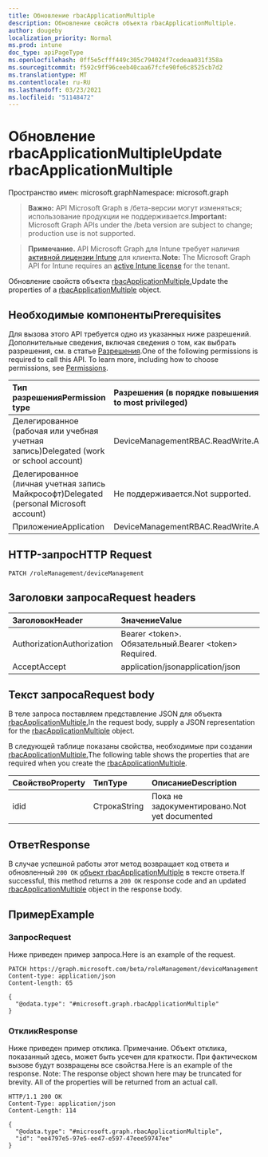 ```yaml
---
title: Обновление rbacApplicationMultiple
description: Обновление свойств объекта rbacApplicationMultiple.
author: dougeby
localization_priority: Normal
ms.prod: intune
doc_type: apiPageType
ms.openlocfilehash: 0ff5e5cfff449c305c794024f7cedeaa031f358a
ms.sourcegitcommit: f592c9ff96ceeb40caa67fcfe90fe6c8525cb7d2
ms.translationtype: MT
ms.contentlocale: ru-RU
ms.lasthandoff: 03/23/2021
ms.locfileid: "51148472"
---
```

# <a name="update-rbacapplicationmultiple"></a><span data-ttu-id="253d4-103">Обновление rbacApplicationMultiple</span><span class="sxs-lookup"><span data-stu-id="253d4-103">Update rbacApplicationMultiple</span></span>

<span data-ttu-id="253d4-104">Пространство имен: microsoft.graph</span><span class="sxs-lookup"><span data-stu-id="253d4-104">Namespace: microsoft.graph</span></span>

> <span data-ttu-id="253d4-105">**Важно:** API Microsoft Graph в /бета-версии могут изменяться; использование продукции не поддерживается.</span><span class="sxs-lookup"><span data-stu-id="253d4-105">**Important:** Microsoft Graph APIs under the /beta version are subject to change; production use is not supported.</span></span>

> <span data-ttu-id="253d4-106">**Примечание.** API Microsoft Graph для Intune требует наличия [активной лицензии Intune](https://go.microsoft.com/fwlink/?linkid=839381) для клиента.</span><span class="sxs-lookup"><span data-stu-id="253d4-106">**Note:** The Microsoft Graph API for Intune requires an [active Intune license](https://go.microsoft.com/fwlink/?linkid=839381) for the tenant.</span></span>

<span data-ttu-id="253d4-107">Обновление свойств объекта [rbacApplicationMultiple.](../resources/intune-rbac-rbacapplicationmultiple.md)</span><span class="sxs-lookup"><span data-stu-id="253d4-107">Update the properties of a [rbacApplicationMultiple](../resources/intune-rbac-rbacapplicationmultiple.md) object.</span></span>

## <a name="prerequisites"></a><span data-ttu-id="253d4-108">Необходимые компоненты</span><span class="sxs-lookup"><span data-stu-id="253d4-108">Prerequisites</span></span>
<span data-ttu-id="253d4-p101">Для вызова этого API требуется одно из указанных ниже разрешений. Дополнительные сведения, включая сведения о том, как выбрать разрешения, см. в статье [Разрешения](/graph/permissions-reference).</span><span class="sxs-lookup"><span data-stu-id="253d4-p101">One of the following permissions is required to call this API. To learn more, including how to choose permissions, see [Permissions](/graph/permissions-reference).</span></span>

|<span data-ttu-id="253d4-111">Тип разрешения</span><span class="sxs-lookup"><span data-stu-id="253d4-111">Permission type</span></span>|<span data-ttu-id="253d4-112">Разрешения (в порядке повышения привилегий)</span><span class="sxs-lookup"><span data-stu-id="253d4-112">Permissions (from least to most privileged)</span></span>|
|:---|:---|
|<span data-ttu-id="253d4-113">Делегированное (рабочая или учебная учетная запись)</span><span class="sxs-lookup"><span data-stu-id="253d4-113">Delegated (work or school account)</span></span>|<span data-ttu-id="253d4-114">DeviceManagementRBAC.ReadWrite.All</span><span class="sxs-lookup"><span data-stu-id="253d4-114">DeviceManagementRBAC.ReadWrite.All</span></span>|
|<span data-ttu-id="253d4-115">Делегированное (личная учетная запись Майкрософт)</span><span class="sxs-lookup"><span data-stu-id="253d4-115">Delegated (personal Microsoft account)</span></span>|<span data-ttu-id="253d4-116">Не поддерживается.</span><span class="sxs-lookup"><span data-stu-id="253d4-116">Not supported.</span></span>|
|<span data-ttu-id="253d4-117">Приложение</span><span class="sxs-lookup"><span data-stu-id="253d4-117">Application</span></span>|<span data-ttu-id="253d4-118">DeviceManagementRBAC.ReadWrite.All</span><span class="sxs-lookup"><span data-stu-id="253d4-118">DeviceManagementRBAC.ReadWrite.All</span></span>|

## <a name="http-request"></a><span data-ttu-id="253d4-119">HTTP-запрос</span><span class="sxs-lookup"><span data-stu-id="253d4-119">HTTP Request</span></span>
<!-- {
  "blockType": "ignored"
}
-->
``` http
PATCH /roleManagement/deviceManagement
```

## <a name="request-headers"></a><span data-ttu-id="253d4-120">Заголовки запроса</span><span class="sxs-lookup"><span data-stu-id="253d4-120">Request headers</span></span>
|<span data-ttu-id="253d4-121">Заголовок</span><span class="sxs-lookup"><span data-stu-id="253d4-121">Header</span></span>|<span data-ttu-id="253d4-122">Значение</span><span class="sxs-lookup"><span data-stu-id="253d4-122">Value</span></span>|
|:---|:---|
|<span data-ttu-id="253d4-123">Authorization</span><span class="sxs-lookup"><span data-stu-id="253d4-123">Authorization</span></span>|<span data-ttu-id="253d4-124">Bearer &lt;token&gt;. Обязательный.</span><span class="sxs-lookup"><span data-stu-id="253d4-124">Bearer &lt;token&gt; Required.</span></span>|
|<span data-ttu-id="253d4-125">Accept</span><span class="sxs-lookup"><span data-stu-id="253d4-125">Accept</span></span>|<span data-ttu-id="253d4-126">application/json</span><span class="sxs-lookup"><span data-stu-id="253d4-126">application/json</span></span>|

## <a name="request-body"></a><span data-ttu-id="253d4-127">Текст запроса</span><span class="sxs-lookup"><span data-stu-id="253d4-127">Request body</span></span>
<span data-ttu-id="253d4-128">В теле запроса поставляем представление JSON для объекта [rbacApplicationMultiple.](../resources/intune-rbac-rbacapplicationmultiple.md)</span><span class="sxs-lookup"><span data-stu-id="253d4-128">In the request body, supply a JSON representation for the [rbacApplicationMultiple](../resources/intune-rbac-rbacapplicationmultiple.md) object.</span></span>

<span data-ttu-id="253d4-129">В следующей таблице показаны свойства, необходимые при создании [rbacApplicationMultiple.](../resources/intune-rbac-rbacapplicationmultiple.md)</span><span class="sxs-lookup"><span data-stu-id="253d4-129">The following table shows the properties that are required when you create the [rbacApplicationMultiple](../resources/intune-rbac-rbacapplicationmultiple.md).</span></span>

|<span data-ttu-id="253d4-130">Свойство</span><span class="sxs-lookup"><span data-stu-id="253d4-130">Property</span></span>|<span data-ttu-id="253d4-131">Тип</span><span class="sxs-lookup"><span data-stu-id="253d4-131">Type</span></span>|<span data-ttu-id="253d4-132">Описание</span><span class="sxs-lookup"><span data-stu-id="253d4-132">Description</span></span>|
|:---|:---|:---|
|<span data-ttu-id="253d4-133">id</span><span class="sxs-lookup"><span data-stu-id="253d4-133">id</span></span>|<span data-ttu-id="253d4-134">Строка</span><span class="sxs-lookup"><span data-stu-id="253d4-134">String</span></span>|<span data-ttu-id="253d4-135">Пока не задокументировано.</span><span class="sxs-lookup"><span data-stu-id="253d4-135">Not yet documented</span></span>|



## <a name="response"></a><span data-ttu-id="253d4-136">Ответ</span><span class="sxs-lookup"><span data-stu-id="253d4-136">Response</span></span>
<span data-ttu-id="253d4-137">В случае успешной работы этот метод возвращает код ответа и обновленный `200 OK` [объект rbacApplicationMultiple](../resources/intune-rbac-rbacapplicationmultiple.md) в тексте ответа.</span><span class="sxs-lookup"><span data-stu-id="253d4-137">If successful, this method returns a `200 OK` response code and an updated [rbacApplicationMultiple](../resources/intune-rbac-rbacapplicationmultiple.md) object in the response body.</span></span>

## <a name="example"></a><span data-ttu-id="253d4-138">Пример</span><span class="sxs-lookup"><span data-stu-id="253d4-138">Example</span></span>

### <a name="request"></a><span data-ttu-id="253d4-139">Запрос</span><span class="sxs-lookup"><span data-stu-id="253d4-139">Request</span></span>
<span data-ttu-id="253d4-140">Ниже приведен пример запроса.</span><span class="sxs-lookup"><span data-stu-id="253d4-140">Here is an example of the request.</span></span>
``` http
PATCH https://graph.microsoft.com/beta/roleManagement/deviceManagement
Content-type: application/json
Content-length: 65

{
  "@odata.type": "#microsoft.graph.rbacApplicationMultiple"
}
```

### <a name="response"></a><span data-ttu-id="253d4-141">Отклик</span><span class="sxs-lookup"><span data-stu-id="253d4-141">Response</span></span>
<span data-ttu-id="253d4-p102">Ниже приведен пример отклика. Примечание. Объект отклика, показанный здесь, может быть усечен для краткости. При фактическом вызове будут возвращены все свойства.</span><span class="sxs-lookup"><span data-stu-id="253d4-p102">Here is an example of the response. Note: The response object shown here may be truncated for brevity. All of the properties will be returned from an actual call.</span></span>
``` http
HTTP/1.1 200 OK
Content-Type: application/json
Content-Length: 114

{
  "@odata.type": "#microsoft.graph.rbacApplicationMultiple",
  "id": "ee4797e5-97e5-ee47-e597-47eee59747ee"
}
```





